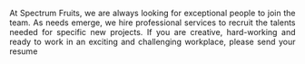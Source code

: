 <p align="justify">At Spectrum Fruits, we are always looking for exceptional people to join the team. As needs emerge, we hire professional services to recruit the talents needed for specific new projects. If you are creative, hard-working and ready to work in an exciting and challenging workplace, please send your resume</p>